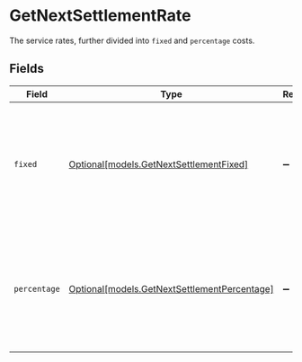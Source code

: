 # GetNextSettlementRate

The service rates, further divided into `fixed` and `percentage` costs.


## Fields

| Field                                                                                             | Type                                                                                              | Required                                                                                          | Description                                                                                       |
| ------------------------------------------------------------------------------------------------- | ------------------------------------------------------------------------------------------------- | ------------------------------------------------------------------------------------------------- | ------------------------------------------------------------------------------------------------- |
| `fixed`                                                                                           | [Optional[models.GetNextSettlementFixed]](../models/getnextsettlementfixed.md)                    | :heavy_minus_sign:                                                                                | In v2 endpoints, monetary amounts are represented as objects with a `currency` and `value` field. |
| `percentage`                                                                                      | [Optional[models.GetNextSettlementPercentage]](../models/getnextsettlementpercentage.md)          | :heavy_minus_sign:                                                                                | In v2 endpoints, monetary amounts are represented as objects with a `currency` and `value` field. |